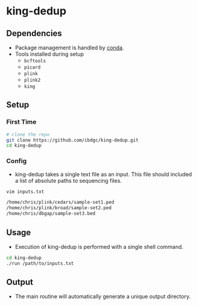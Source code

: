 # king-dedup

## Dependencies
- Package management is handled by [conda](https://docs.conda.io/en/latest/miniconda.html).
- Tools installed during setup
    - `bcftools`
    - `picard`
    - `plink`
    - `plink2`
    - `king`

## Setup

### First Time
```sh
# clone the repo
git clone https://github.com/ibdgc/king-dedup.git
cd king-dedup
```

### Config
- king-dedup takes a single text file as an input. This file should included a list of absolute paths to sequencing files.

```sh
vim inputs.txt

/home/chris/plink/cedars/sample-set1.ped
/home/chris/plink/broad/sample-set2.ped
/home/chris/dbgap/sample-set3.bed
```

## Usage
- Execution of king-dedup is performed with a single shell command.

```sh
cd king-dedup
./run /path/to/inputs.txt
```

## Output
- The main routine will automatically generate a unique output directory.

